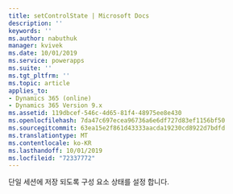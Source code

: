 ```yaml
---
title: setControlState | Microsoft Docs
description: ''
keywords: ''
ms.author: nabuthuk
manager: kvivek
ms.date: 10/01/2019
ms.service: powerapps
ms.suite: ''
ms.tgt_pltfrm: ''
ms.topic: article
applies_to:
- Dynamics 365 (online)
- Dynamics 365 Version 9.x
ms.assetid: 119dbcef-546c-4d65-81f4-48975ee8e430
ms.openlocfilehash: 7da47c697ecea96736a6e6df727d83ef1156bf50
ms.sourcegitcommit: 63ea15e2f861d43333aacda19230cd8922d7bdfd
ms.translationtype: MT
ms.contentlocale: ko-KR
ms.lasthandoff: 10/01/2019
ms.locfileid: "72337772"
---
```

단일 세션에 저장 되도록 구성 요소 상태를 설정 합니다.
